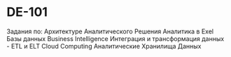 # DE-101
Задания по: Архитектуре Аналитического Решения Аналитика в Exel Базы данных Business Intelligence  Интеграция и трансформация данных - ETL и ELT Cloud Computing  Аналитические Хранилища Данных
